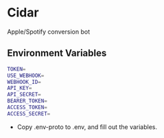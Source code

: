 # Cidar
Apple/Spotify conversion bot

## Environment Variables

```bash
TOKEN=
USE_WEBHOOK=
WEBHOOK_ID=
API_KEY=
API_SECRET=
BEARER_TOKEN=
ACCESS_TOKEN=
ACCESS_SECRET=
```

* Copy .env-proto to .env, and fill out the variables.
